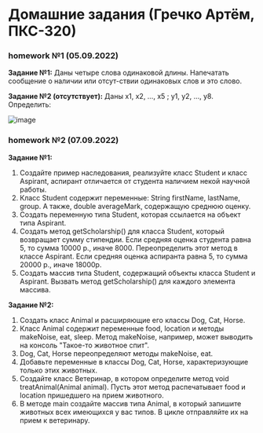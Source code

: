 # Домашние задания (Гречко Артём, ПКС-320)
### homework №1 (05.09.2022)
**Задание №1:** Даны четыре слова одинаковой длины. Напечатать сообщение о наличии или отсут-ствии одинаковых слов и это слово.

**Задание №2 (отсутствует):** Даны	x1, x2, …, x5 ; y1, y2, …, y8. Определить: 

![image](https://user-images.githubusercontent.com/106681273/188943210-162c5cca-74dc-4e50-b6ff-bdd640b9b5e6.png)

### homework №2 (07.09.2022)
**Задание №1:** 
1.	Создайте пример наследования, реализуйте класс Student и класс Aspirant, аспирант отличается от студента наличием некой научной работы.
2.	Класс Student содержит переменные: String firstName, lastName, group. А также, double averageMark, содержащую среднюю оценку.
3.	Создать переменную типа Student, которая ссылается на объект типа Aspirant.
4.	Создать метод getScholarship() для класса Student, который возвращает сумму стипендии. Если средняя оценка студента равна 5, то сумма 10000 р., иначе 8000.   Переопределить этот метод в классе Aspirant.  Если средняя оценка аспиранта равна 5, то сумма 20000 р., иначе 18000р.
5.	Создать массив типа Student, содержащий объекты класса Student и Aspirant. Вызвать метод getScholarship() для каждого элемента массива.

**Задание №2:**
1.	Создать класс Animal и расширяющие его классы Dog, Cat, Horse.
2.	Класс Animal содержит переменные food, location и методы makeNoise, eat, sleep. Метод makeNoise, например, может выводить на консоль "Такое-то животное спит". 
3.	Dog, Cat, Horse переопределяют методы makeNoise, eat. 
4.	Добавьте переменные в классы Dog, Cat, Horse, характеризующие только этих животных.
5.	Создайте класс Ветеринар, в котором определите метод void treatAnimal(Animal animal). Пусть этот метод распечатывает food и location пришедшего на прием животного.
6.	В методе main создайте массив типа Animal, в который запишите животных всех имеющихся у вас типов. В цикле отправляйте их на прием к ветеринару.
